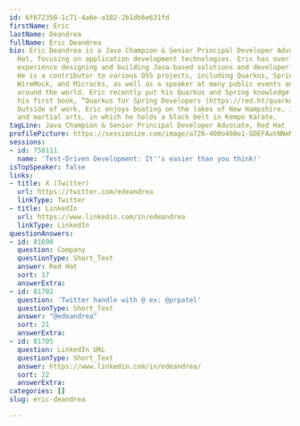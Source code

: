 ```yaml
---
id: 6f672350-1c71-4a6e-a382-2b1db6e631fd
firstName: Eric
lastName: Deandrea
fullName: Eric Deandrea
bio: Eric Deandrea is a Java Champion & Senior Principal Developer Advocate at Red
  Hat, focusing on application development technologies. Eric has over 25 years of
  experience designing and building Java-based solutions and developer training programs.
  He is a contributor to various OSS projects, including Quarkus, Spring, LangChain4j,
  WireMock, and Microcks, as well as a speaker at many public events and user groups
  around the world. Eric recently put his Quarkus and Spring knowledge to use by publishing
  his first book, “Quarkus for Spring Developers (https://red.ht/quarkus-spring-devs).”
  Outside of work, Eric enjoys boating on the lakes of New Hampshire, ice hockey,
  and martial arts, in which he holds a black belt in Kempo Karate.
tagLine: Java Champion & Senior Principal Developer Advocate, Red Hat
profilePicture: https://sessionize.com/image/a726-400o400o1-GDEFAutNNeMep9QCJyJ6VS.png
sessions:
- id: 750111
  name: 'Test-Driven Development: It''s easier than you think!'
isTopSpeaker: false
links:
- title: X (Twitter)
  url: https://twitter.com/edeandrea
  linkType: Twitter
- title: LinkedIn
  url: https://www.linkedin.com/in/edeandrea
  linkType: LinkedIn
questionAnswers:
- id: 81698
  question: Company
  questionType: Short_Text
  answer: Red Hat
  sort: 17
  answerExtra:
- id: 81702
  question: 'Twitter handle with @ ex: @prpatel'
  questionType: Short_Text
  answer: "@edeandrea"
  sort: 21
  answerExtra:
- id: 81705
  question: LinkedIn URL
  questionType: Short_Text
  answer: https://www.linkedin.com/in/edeandrea/
  sort: 22
  answerExtra:
categories: []
slug: eric-deandrea

---
```

